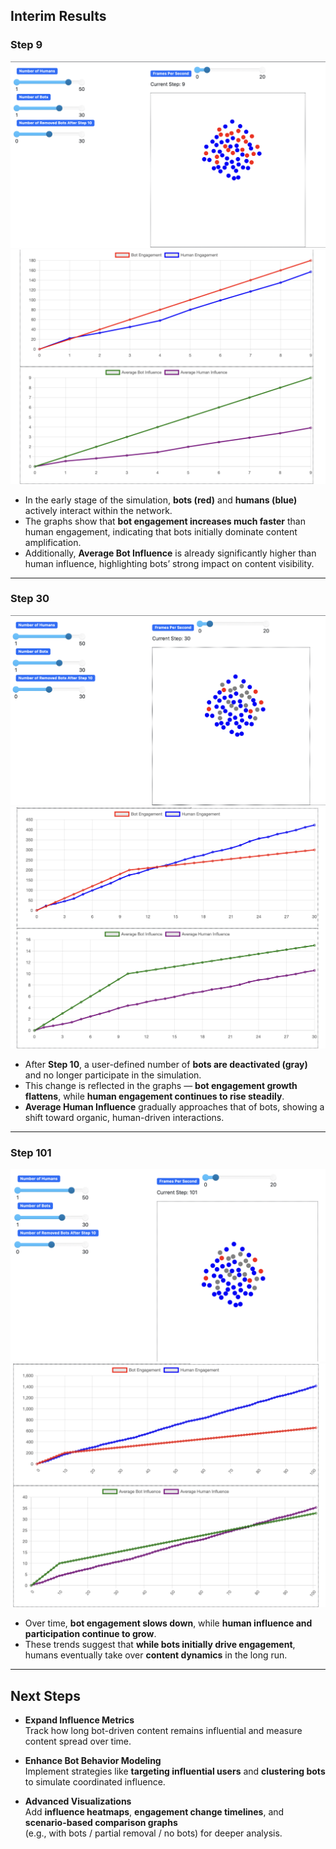 ## Interim Results

### Step 9
![Step 9 - Network View](./images/step9_1.png)
![Step 9 - Engagement Graphs](./images/step9_2.png)

- In the early stage of the simulation, **bots (red)** and **humans (blue)** actively interact within the network.
- The graphs show that **bot engagement increases much faster** than human engagement, indicating that bots initially dominate content amplification.
- Additionally, **Average Bot Influence** is already significantly higher than human influence, highlighting bots’ strong impact on content visibility.

---

### Step 30
![Step 30 - Network View](./images/step30_1.png)
![Step 30 - Engagement Graphs](./images/step30_2.png)

- After **Step 10**, a user-defined number of **bots are deactivated (gray)** and no longer participate in the simulation.
- This change is reflected in the graphs — **bot engagement growth flattens**, while **human engagement continues to rise steadily**.
- **Average Human Influence** gradually approaches that of bots, showing a shift toward organic, human-driven interactions.

---

### Step 101
![Step 101 - Network View](./images/step101_1.png)
![Step 101 - Engagement Graphs](./images/step101_2.png)

- Over time, **bot engagement slows down**, while **human influence and participation continue to grow**.
- These trends suggest that **while bots initially drive engagement**, humans eventually take over **content dynamics** in the long run.

---

## Next Steps

- **Expand Influence Metrics**  
  Track how long bot-driven content remains influential and measure content spread over time.

- **Enhance Bot Behavior Modeling**  
  Implement strategies like **targeting influential users** and **clustering bots** to simulate coordinated influence.

- **Advanced Visualizations**  
  Add **influence heatmaps**, **engagement change timelines**, and **scenario-based comparison graphs**  
  (e.g., with bots / partial removal / no bots) for deeper analysis.
